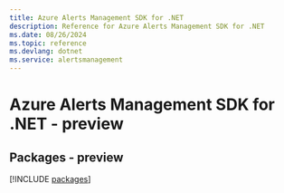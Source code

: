 ```yaml
---
title: Azure Alerts Management SDK for .NET
description: Reference for Azure Alerts Management SDK for .NET
ms.date: 08/26/2024
ms.topic: reference
ms.devlang: dotnet
ms.service: alertsmanagement
---
```

# Azure Alerts Management SDK for .NET - preview
## Packages - preview
[!INCLUDE [packages](alerts-management-index.md)]